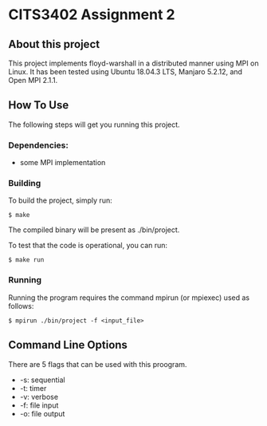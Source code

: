 # CITS3402 Assignment 2

## About this project
This project implements floyd-warshall in a distributed manner using MPI 
on Linux. It has been tested using Ubuntu 18.04.3 LTS, Manjaro 5.2.12, and Open MPI 2.1.1.

## How To Use
The following steps will get you running this project.

### Dependencies:
* some MPI implementation

### Building
To build the project, simply run:
``` 
$ make
```
The compiled binary will be present as ./bin/project.

To test that the code is operational, you can run:
```
$ make run
```

### Running
Running the program requires the command mpirun (or mpiexec) used as follows:
```
$ mpirun ./bin/project -f <input_file>
```
## Command Line Options
There are 5 flags that can be used with this proogram.
- \-s: sequential
- \-t: timer
- \-v: verbose
- \-f: file input
- \-o: file output
